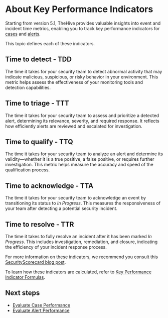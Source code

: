 # About Key Performance Indicators

Starting from version 5.1, TheHive provides valuable insights into event and incident time metrics, enabling you to track key performance indicators for [cases](../user-guides/analyst-corner/cases/about-a-case.md) and [alerts](../user-guides/analyst-corner/alerts/about-alerts.md).

This topic defines each of these indicators.

## Time to detect - TDD

The time it takes for your security team to detect abnormal activity that may indicate malicious, suspicious, or risky behavior in your environment. This metric helps assess the effectiveness of your monitoring tools and detection capabilities.

## Time to triage - TTT

The time it takes for your security team to assess and prioritize a detected alert, determining its relevance, severity, and required response. It reflects how efficiently alerts are reviewed and escalated for investigation.

## Time to qualify - TTQ 

The time it takes for your security team to analyze an alert and determine its validity—whether it is a true positive, a false positive, or requires further investigation. This metric helps measure the accuracy and speed of the qualification process.

## Time to acknowledge - TTA

The time it takes for your security team to acknowledge an event by transitioning its status to *In Progress*. This measures the responsiveness of your team after detecting a potential security incident.

## Time to resolve - TTR

The time it takes to fully resolve an incident after it has been marked *In Progress*. This includes investigation, remediation, and closure, indicating the efficiency of your incident response process.

For more information on these indicators, we recommend you consult this [SecurityScorecard blog post](https://securityscorecard.com/blog/kpis-for-security-operations-incident-response/).

To learn how these indicators are calculated, refer to [Key Performance Indicator Formulas](key-performance-indicators-formulas.md).

## Next steps

* [Evaluate Case Performance]()
* [Evaluate Alert Performance]()